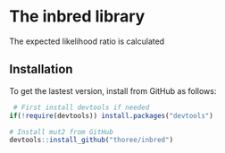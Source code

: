 
<!-- README.md is generated from README.Rmd. Please edit that file -->

# The inbred library

The expected likelihood ratio is calculated

## Installation

To get the lastest version, install from GitHub as follows:

``` r
 # First install devtools if needed
if(!require(devtools)) install.packages("devtools")

# Install mut2 from GitHub
devtools::install_github("thoree/inbred")
```
